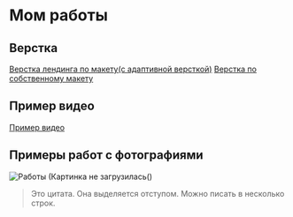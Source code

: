 # Мом работы 
## Верстка
[Верстка лендинга по макету(с адаптивной версткой)](https://github.com/21ISR/uidev-lab14-govorkov)
[Верстка по собственному макету](https://vitaliydrovosek.github.io/sto-cool/)

## Пример видео
[Пример видео](https://youtu.be/uHzA0iFpjkw)

## Примеры работ с фотографиями
![Работы  (Картинка не загрузилась()]()

> Это цитата. Она выделяется отступом.
> Можно писать в несколько строк.

